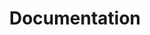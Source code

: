 ---
title: 'Documentation'
description: ''
layout: 'layouts/docs-landing.njk'
type: landing
i18n:
  projects:
    tools:
      heading: 'Tools & Libraries'
    crx:
      heading: 'Extensions & Web Store'
    architecture:
      heading: 'Architecture'
    infrastructure:
      heading: 'Infrastructure'
---